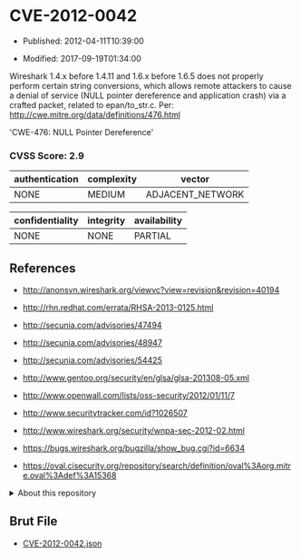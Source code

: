# CVE-2012-0042

- Published: 2012-04-11T10:39:00

- Modified: 2017-09-19T01:34:00

Wireshark 1.4.x before 1.4.11 and 1.6.x before 1.6.5 does not properly perform certain string conversions, which allows remote attackers to cause a denial of service (NULL pointer dereference and application crash) via a crafted packet, related to epan/to_str.c. Per: http://cwe.mitre.org/data/definitions/476.html

'CWE-476: NULL Pointer Dereference'

### CVSS Score: **2.9**

| authentication | complexity | vector |
| --- | --- | --- |
| NONE | MEDIUM | ADJACENT_NETWORK |

| confidentiality | integrity | availability |
| --- | --- | --- |
| NONE | NONE | PARTIAL |

## References

* http://anonsvn.wireshark.org/viewvc?view=revision&revision=40194

* http://rhn.redhat.com/errata/RHSA-2013-0125.html

* http://secunia.com/advisories/47494

* http://secunia.com/advisories/48947

* http://secunia.com/advisories/54425

* http://www.gentoo.org/security/en/glsa/glsa-201308-05.xml

* http://www.openwall.com/lists/oss-security/2012/01/11/7

* http://www.securitytracker.com/id?1026507

* http://www.wireshark.org/security/wnpa-sec-2012-02.html

* https://bugs.wireshark.org/bugzilla/show_bug.cgi?id=6634

* https://oval.cisecurity.org/repository/search/definition/oval%3Aorg.mitre.oval%3Adef%3A15368

<details>
<summary>About this repository</summary> 

  This repository is part of the project [Live Hack CVE](https://github.com/Live-Hack-CVE). Main website can be found [www.live-hack.org](https://www.live-hack.org) 
  
  Made by [Sn0wAlice](https://github.com/Sn0wAlice) for the people that care about security and need to have a feed of the latest CVEs. Hope you enjoy it, don't forget to star the repo and follow me on [Twitter](https://twitter.com/Sn0wAlice) and [Github](https://github.com/Sn0wAlice). And that is my [personnal website](https://www.alice-snow.me/)

  - [Home Page](https://github.com/Live-Hack-CVE)
  - [Framework](https://github.com/Live-Hack-CVE/cve-framework)
  - [CVE database](https://github.com/Live-Hack-CVE/full_database)
  - [Changelog](https://github.com/Live-Hack-CVE/Changelog)
</details>

## Brut File

* [CVE-2012-0042.json](https://raw.githubusercontent.com/Live-Hack-CVE/full_database/main/cves/2012/CVE-2012-0042.json)

